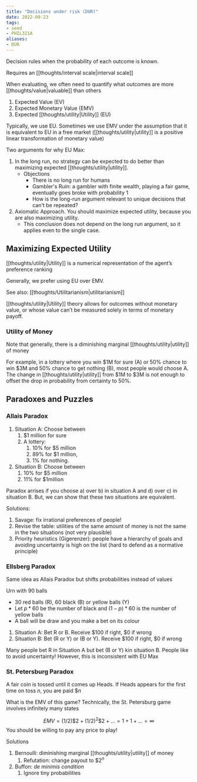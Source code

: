 ```yaml
---
title: "Decisions under risk (DUR)"
date: 2022-09-23
tags:
- seed
- PHIL321A
aliases:
- DUR
---
```


Decision rules when the probability of each outcome is known.

Requires an [[thoughts/interval scale|interval scale]]

When evaluating, we often need to quantify what outcomes are more [[thoughts/value|valuable]] than others
1. Expected Value (EV)
2. Expected Monetary Value (EMV)
3. Expected [[thoughts/utility|Utility]] (EU)

Typically, we use EU. Sometimes we use EMV under the assumption that it is equivalent to EU in a free market ([[thoughts/utility|utility]] is a positive linear transformation of monetary value)

Two arguments for why EU Max:
1. In the long run, no strategy can be expected to do better than maximizing expected [[thoughts/utility|utility]].
	- Objections
		- There is no long run for humans
		- Gambler's Ruin: a gambler with finite wealth, playing a fair game, eventually goes broke with probability 1
		- How is the long-run argument relevant to unique decisions that can't be repeated?
2. Axiomatic Approach. You should maximize expected utility, because you are also maximizing utility.
	- This conclusion does not depend on the long run argument, so it applies even to the single case.

## Maximizing Expected Utility
[[thoughts/utility|Utility]] is a numerical representation of the agent’s preference ranking

Generally, we prefer using EU over EMV.

See also: [[thoughts/Utilitarianism|utilitarianism]]

[[thoughts/utility|Utility]] theory allows for outcomes without monetary value, or whose value can’t be measured solely in terms of monetary payoff.

### Utility of Money
Note that generally, there is a diminishing marginal [[thoughts/utility|utility]] of money

For example, in a lottery where you win $1M for sure (A) or 50% chance to win $3M and 50% chance to get nothing (B), most people would choose A. The change in [[thoughts/utility|utility]] from $1M to $3M is not enough to offset the drop in probability from certainty to 50%.

## Paradoxes and Puzzles
### Allais Paradox
1. Situation A: Choose between
	1. $1 million for sure
	2. A lottery:
		1. 10% for $5  million
		2. 89% for $1 million,
		3. 1% for nothing.
2. Situation B: Choose between
	1. 10% for $5 million
	2. 11% for $1million

Paradox arrises if you choose a) over b) in situation A and d) over c) in situation B. But, we can show that these two situations are equivalent.

Solutions:
1. Savage: fix irrational preferences of people!
2. Revise the table: utilities of the same amount of money is not the same in the two situations (not very plausible)
3. Priority heuristics (Gigerenzer): people have a hierarchy of goals and avoiding uncertainty is high on the list (hard to defend as a normative principle)

### Ellsberg Paradox
Same idea as Allais Paradox but shifts probabilities instead of values

Urn with 90 balls
- 30 red balls (R), 60 black (B) or yellow balls (Y)
- Let $p * 60$ be the number of black and $(1-p)*60$ is the number of yellow balls
- A ball will be draw and you make a bet on its colour

1. Situation A: Bet R or B. Receive $100 if right, $0 if wrong
2. Situation B: Bet (R or Y) or (B or Y). Receive $100 if right, $0 if wrong

Many people bet R in Situation A but bet (B or Y) kin situation B. People like to avoid uncertainty! However, this is inconsistent with EU Max

### St. Petersburg Paradox
A fair coin is tossed until it comes up Heads. If Heads appears for the first time on toss $n$, you are paid $\$n$

What is the EMV of this game? Technically, the St. Petersburg game involves infinitely many states

$$EMV = (1/2)\$2 + (1/2)^2\$2 + \dots = 1 + 1 + \dots = \infty$$
You should be willing to pay any price to play!

Solutions
1. Bernoulli: diminishing marginal [[thoughts/utility|utility]] of money
	1. Refutation: change payout to $\$2^n$
2. Buffon: *de minimis condition*
	1. Ignore tiny probabilities